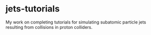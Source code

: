 # jets-tutorials

My work on completing tutorials for simulating subatomic particle jets resulting from collisions in proton colliders.
